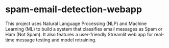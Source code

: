 # spam-email-detection-webapp
This project uses Natural Language Processing (NLP) and Machine Learning (ML) to build a system that classifies email messages as Spam or Ham (Not Spam). It also features a user-friendly Streamlit web app for real-time message testing and model retraining.
